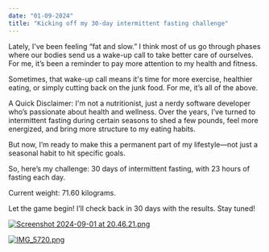 ```yaml
---
date: "01-09-2024"
title: "Kicking off my 30-day intermittent fasting challenge"
---
```

Lately, I've been feeling “fat and slow.” I think most of us go through phases where our bodies send us a wake-up call to take better care of ourselves. For me, it’s been a reminder to pay more attention to my health and fitness.

Sometimes, that wake-up call means it's time for more exercise, healthier eating, or simply cutting back on the junk food. For me, it’s all of the above.

A Quick Disclaimer: I'm not a nutritionist, just a nerdy software developer who’s passionate about health and wellness. Over the years, I’ve turned to intermittent fasting during certain seasons to shed a few pounds, feel more energized, and bring more structure to my eating habits.

But now, I’m ready to make this a permanent part of my lifestyle—not just a seasonal habit to hit specific goals.

So, here’s my challenge: 30 days of intermittent fasting, with 23 hours of fasting each day.

Current weight: 71.60 kilograms.

Let the game begin! I’ll check back in 30 days with the results. Stay tuned!

<a href="/blog/images/Screenshot 2024-09-01 at 20.46.21.png" target="_blank"><img src="/blog/images/Screenshot 2024-09-01 at 20.46.21.png" alt="Screenshot 2024-09-01 at 20.46.21.png" /></a>

<a href="/blog/images/IMG_5720.png" target="_blank"><img src="/blog/images/IMG_5720.png" alt="IMG_5720.png" /></a>